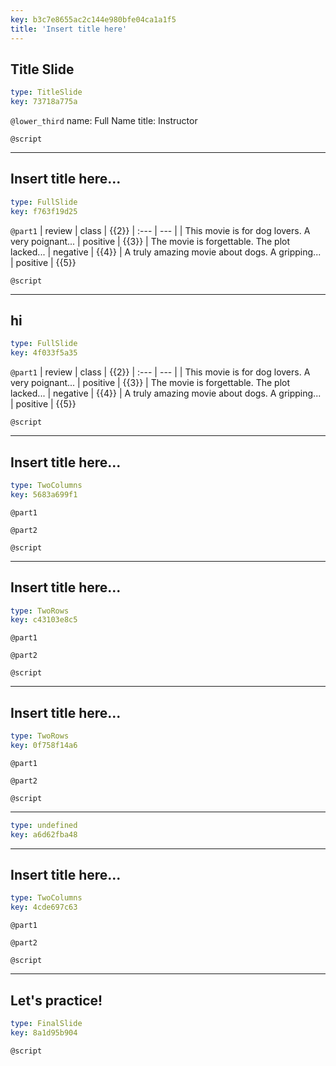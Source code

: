 ```yaml
---
key: b3c7e8655ac2c144e980bfe04ca1a1f5
title: 'Insert title here'
---
```


## Title Slide

```yaml
type: TitleSlide
key: 73718a775a
```

`@lower_third`
name: Full Name
title: Instructor

`@script`


---

## Insert title here...

```yaml
type: FullSlide
key: f763f19d25
```

`@part1`
| review | class | {{2}}
| :--- | --- |
| This movie is for dog lovers. A very poignant... | positive | {{3}}
| The movie is forgettable. The plot lacked... | negative | {{4}}
| A truly amazing movie about dogs. A gripping... | positive | {{5}}

`@script`


---

## hi

```yaml
type: FullSlide
key: 4f033f5a35
```

`@part1`
| review | class | {{2}}
| :--- | --- |
| This movie is for dog lovers. A very poignant... | positive | {{3}}
| The movie is forgettable. The plot lacked... | negative | {{4}}
| A truly amazing movie about dogs. A gripping... | positive | {{5}}

`@script`


---

## Insert title here...

```yaml
type: TwoColumns
key: 5683a699f1
```

`@part1`


`@part2`


`@script`


---

## Insert title here...

```yaml
type: TwoRows
key: c43103e8c5
```

`@part1`


`@part2`


`@script`


---

## Insert title here...

```yaml
type: TwoRows
key: 0f758f14a6
```

`@part1`


`@part2`


`@script`


---



```yaml
type: undefined
key: a6d62fba48
```



---

## Insert title here...

```yaml
type: TwoColumns
key: 4cde697c63
```

`@part1`


`@part2`


`@script`


---

## Let's practice!

```yaml
type: FinalSlide
key: 8a1d95b904
```

`@script`

